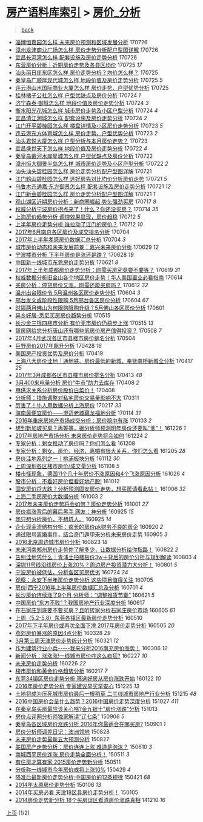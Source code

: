 [房产语料库索引](../../README.md)  > [房价_分析](房价_分析.md)
====
> [back](../README.md)

- [淄博恒嘉园怎么样 未来房价预测和区域发展分析](http://jkwz.applinzi.com/ittc/6994589365681259537.html#%E6%B7%84%E5%8D%9A%E6%81%92%E5%98%89%E5%9B%AD%E6%80%8E%E4%B9%88%E6%A0%B7+%E6%9C%AA%E6%9D%A5%E6%88%BF%E4%BB%B7%E9%A2%84%E6%B5%8B%E5%92%8C%E5%8C%BA%E5%9F%9F%E5%8F%91%E5%B1%95%E5%88%86%E6%9E%90) 170726  
- [漳州龙津商业广场怎么样 房价走势分析配户型图详解](http://jkwz.applinzi.com/ittc/6994560255772853264.html#%E6%BC%B3%E5%B7%9E%E9%BE%99%E6%B4%A5%E5%95%86%E4%B8%9A%E5%B9%BF%E5%9C%BA%E6%80%8E%E4%B9%88%E6%A0%B7+%E6%88%BF%E4%BB%B7%E8%B5%B0%E5%8A%BF%E5%88%86%E6%9E%90%E9%85%8D%E6%88%B7%E5%9E%8B%E5%9B%BE%E8%AF%A6%E8%A7%A3) 170726  
- [宜昌长河湾怎么样 配套设施及房价走势分析](http://jkwz.applinzi.com/ittc/6994534643893011472.html#%E5%AE%9C%E6%98%8C%E9%95%BF%E6%B2%B3%E6%B9%BE%E6%80%8E%E4%B9%88%E6%A0%B7+%E9%85%8D%E5%A5%97%E8%AE%BE%E6%96%BD%E5%8F%8A%E6%88%BF%E4%BB%B7%E8%B5%B0%E5%8A%BF%E5%88%86%E6%9E%90) 170726  
- [东营房价分析｜近期房价走势及各县区均价](http://jkwz.applinzi.com/ittc/6994309725809017872.html#%E4%B8%9C%E8%90%A5%E6%88%BF%E4%BB%B7%E5%88%86%E6%9E%90%EF%BD%9C%E8%BF%91%E6%9C%9F%E6%88%BF%E4%BB%B7%E8%B5%B0%E5%8A%BF%E5%8F%8A%E5%90%84%E5%8E%BF%E5%8C%BA%E5%9D%87%E4%BB%B7) 170725 *17* 
- [汕头丽日庄东区怎么样 房价走势分析？均价怎么样？](http://jkwz.applinzi.com/ittc/6994192035601712144.html#%E6%B1%95%E5%A4%B4%E4%B8%BD%E6%97%A5%E5%BA%84%E4%B8%9C%E5%8C%BA%E6%80%8E%E4%B9%88%E6%A0%B7+%E6%88%BF%E4%BB%B7%E8%B5%B0%E5%8A%BF%E5%88%86%E6%9E%90%EF%BC%9F%E5%9D%87%E4%BB%B7%E6%80%8E%E4%B9%88%E6%A0%B7%EF%BC%9F) 170725  
- [秦皇岛广顺厚现代城怎么样 地段价值及房价走势分析](http://jkwz.applinzi.com/ittc/6994181592703304721.html#%E7%A7%A6%E7%9A%87%E5%B2%9B%E5%B9%BF%E9%A1%BA%E5%8E%9A%E7%8E%B0%E4%BB%A3%E5%9F%8E%E6%80%8E%E4%B9%88%E6%A0%B7+%E5%9C%B0%E6%AE%B5%E4%BB%B7%E5%80%BC%E5%8F%8A%E6%88%BF%E4%BB%B7%E8%B5%B0%E5%8A%BF%E5%88%86%E6%9E%90) 170725 *5* 
- [连云港山水国际商业大厦怎么样 房价走势、户型优势分析](http://jkwz.applinzi.com/ittc/6994177752650220560.html#%E8%BF%9E%E4%BA%91%E6%B8%AF%E5%B1%B1%E6%B0%B4%E5%9B%BD%E9%99%85%E5%95%86%E4%B8%9A%E5%A4%A7%E5%8E%A6%E6%80%8E%E4%B9%88%E6%A0%B7+%E6%88%BF%E4%BB%B7%E8%B5%B0%E5%8A%BF%E3%80%81%E6%88%B7%E5%9E%8B%E4%BC%98%E5%8A%BF%E5%88%86%E6%9E%90) 170725  
- [桂林橘子公社怎么样 户型优缺点及房价分析](http://jkwz.applinzi.com/ittc/6993872492249482256.html#%E6%A1%82%E6%9E%97%E6%A9%98%E5%AD%90%E5%85%AC%E7%A4%BE%E6%80%8E%E4%B9%88%E6%A0%B7+%E6%88%B7%E5%9E%8B%E4%BC%98%E7%BC%BA%E7%82%B9%E5%8F%8A%E6%88%BF%E4%BB%B7%E5%88%86%E6%9E%90) 170724 *1* 
- [济宁森泰·御城怎么样 地段价值及房价走势分析](http://jkwz.applinzi.com/ittc/6993871573730460689.html#%E6%B5%8E%E5%AE%81%E6%A3%AE%E6%B3%B0%C2%B7%E5%BE%A1%E5%9F%8E%E6%80%8E%E4%B9%88%E6%A0%B7+%E5%9C%B0%E6%AE%B5%E4%BB%B7%E5%80%BC%E5%8F%8A%E6%88%BF%E4%BB%B7%E8%B5%B0%E5%8A%BF%E5%88%86%E6%9E%90) 170724 *3* 
- [衡水阳光花城怎么样 城市房价走势及小区户型分析](http://jkwz.applinzi.com/ittc/6993854046577099793.html#%E8%A1%A1%E6%B0%B4%E9%98%B3%E5%85%89%E8%8A%B1%E5%9F%8E%E6%80%8E%E4%B9%88%E6%A0%B7+%E5%9F%8E%E5%B8%82%E6%88%BF%E4%BB%B7%E8%B5%B0%E5%8A%BF%E5%8F%8A%E5%B0%8F%E5%8C%BA%E6%88%B7%E5%9E%8B%E5%88%86%E6%9E%90) 170724 *4* 
- [宜昌清江润城怎么样 配套设施及房价走势分析](http://jkwz.applinzi.com/ittc/6993801338604225552.html#%E5%AE%9C%E6%98%8C%E6%B8%85%E6%B1%9F%E6%B6%A6%E5%9F%8E%E6%80%8E%E4%B9%88%E6%A0%B7+%E9%85%8D%E5%A5%97%E8%AE%BE%E6%96%BD%E5%8F%8A%E6%88%BF%E4%BB%B7%E8%B5%B0%E5%8A%BF%E5%88%86%E6%9E%90) 170724 *2* 
- [江门开平碧桂园怎么样 楼盘详情及小区房价走势分析](http://jkwz.applinzi.com/ittc/6993499568355148816.html#%E6%B1%9F%E9%97%A8%E5%BC%80%E5%B9%B3%E7%A2%A7%E6%A1%82%E5%9B%AD%E6%80%8E%E4%B9%88%E6%A0%B7+%E6%A5%BC%E7%9B%98%E8%AF%A6%E6%83%85%E5%8F%8A%E5%B0%8F%E5%8C%BA%E6%88%BF%E4%BB%B7%E8%B5%B0%E5%8A%BF%E5%88%86%E6%9E%90) 170723 *5* 
- [连云港东方体育城怎么样 房价走势、户型优势分析](http://jkwz.applinzi.com/ittc/6993485005039600656.html#%E8%BF%9E%E4%BA%91%E6%B8%AF%E4%B8%9C%E6%96%B9%E4%BD%93%E8%82%B2%E5%9F%8E%E6%80%8E%E4%B9%88%E6%A0%B7+%E6%88%BF%E4%BB%B7%E8%B5%B0%E5%8A%BF%E3%80%81%E6%88%B7%E5%9E%8B%E4%BC%98%E5%8A%BF%E5%88%86%E6%9E%90) 170723 *2* 
- [汕头君悦大厦怎么样 户型分析与本月房价走势？](http://jkwz.applinzi.com/ittc/6993453088110019601.html#%E6%B1%95%E5%A4%B4%E5%90%9B%E6%82%A6%E5%A4%A7%E5%8E%A6%E6%80%8E%E4%B9%88%E6%A0%B7+%E6%88%B7%E5%9E%8B%E5%88%86%E6%9E%90%E4%B8%8E%E6%9C%AC%E6%9C%88%E6%88%BF%E4%BB%B7%E8%B5%B0%E5%8A%BF%EF%BC%9F) 170723  
- [宜昌盛世天下怎么样 地段价值及房价走势分析](http://jkwz.applinzi.com/ittc/6993071309855392784.html#%E5%AE%9C%E6%98%8C%E7%9B%9B%E4%B8%96%E5%A4%A9%E4%B8%8B%E6%80%8E%E4%B9%88%E6%A0%B7+%E5%9C%B0%E6%AE%B5%E4%BB%B7%E5%80%BC%E5%8F%8A%E6%88%BF%E4%BB%B7%E8%B5%B0%E5%8A%BF%E5%88%86%E6%9E%90) 170722 *4* 
- [秦皇岛戴河水岸星城怎么样 户型优缺点及房价分析](http://jkwz.applinzi.com/ittc/6993062927438201873.html#%E7%A7%A6%E7%9A%87%E5%B2%9B%E6%88%B4%E6%B2%B3%E6%B0%B4%E5%B2%B8%E6%98%9F%E5%9F%8E%E6%80%8E%E4%B9%88%E6%A0%B7+%E6%88%B7%E5%9E%8B%E4%BC%98%E7%BC%BA%E7%82%B9%E5%8F%8A%E6%88%BF%E4%BB%B7%E5%88%86%E6%9E%90) 170722  
- [漳州恒大御景半岛怎么样 城市房价走势及小区户型分析](http://jkwz.applinzi.com/ittc/6993058358993880081.html#%E6%BC%B3%E5%B7%9E%E6%81%92%E5%A4%A7%E5%BE%A1%E6%99%AF%E5%8D%8A%E5%B2%9B%E6%80%8E%E4%B9%88%E6%A0%B7+%E5%9F%8E%E5%B8%82%E6%88%BF%E4%BB%B7%E8%B5%B0%E5%8A%BF%E5%8F%8A%E5%B0%8F%E5%8C%BA%E6%88%B7%E5%9E%8B%E5%88%86%E6%9E%90) 170722 *2* 
- [汕头汕头碧桂园怎么样 房价走势分析配户型图详解](http://jkwz.applinzi.com/ittc/6992733363927254033.html#%E6%B1%95%E5%A4%B4%E6%B1%95%E5%A4%B4%E7%A2%A7%E6%A1%82%E5%9B%AD%E6%80%8E%E4%B9%88%E6%A0%B7+%E6%88%BF%E4%BB%B7%E8%B5%B0%E5%8A%BF%E5%88%86%E6%9E%90%E9%85%8D%E6%88%B7%E5%9E%8B%E5%9B%BE%E8%AF%A6%E8%A7%A3) 170721  
- [江门鹤山碧桂园怎么样 选好房先对比均价分析房价走势](http://jkwz.applinzi.com/ittc/6992705498124911632.html#%E6%B1%9F%E9%97%A8%E9%B9%A4%E5%B1%B1%E7%A2%A7%E6%A1%82%E5%9B%AD%E6%80%8E%E4%B9%88%E6%A0%B7+%E9%80%89%E5%A5%BD%E6%88%BF%E5%85%88%E5%AF%B9%E6%AF%94%E5%9D%87%E4%BB%B7%E5%88%86%E6%9E%90%E6%88%BF%E4%BB%B7%E8%B5%B0%E5%8A%BF) 170721 *5* 
- [乌鲁木齐通嘉·东方御景怎么样 配套设施及房价走势分析](http://jkwz.applinzi.com/ittc/6992701561799967760.html#%E4%B9%8C%E9%B2%81%E6%9C%A8%E9%BD%90%E9%80%9A%E5%98%89%C2%B7%E4%B8%9C%E6%96%B9%E5%BE%A1%E6%99%AF%E6%80%8E%E4%B9%88%E6%A0%B7+%E9%85%8D%E5%A5%97%E8%AE%BE%E6%96%BD%E5%8F%8A%E6%88%BF%E4%BB%B7%E8%B5%B0%E5%8A%BF%E5%88%86%E6%9E%90) 170721 *12* 
- [江门新会碧桂园怎么样 房价走势分析配户型图详解](http://jkwz.applinzi.com/ittc/6992679957237859344.html#%E6%B1%9F%E9%97%A8%E6%96%B0%E4%BC%9A%E7%A2%A7%E6%A1%82%E5%9B%AD%E6%80%8E%E4%B9%88%E6%A0%B7+%E6%88%BF%E4%BB%B7%E8%B5%B0%E5%8A%BF%E5%88%86%E6%9E%90%E9%85%8D%E6%88%B7%E5%9E%8B%E5%9B%BE%E8%AF%A6%E8%A7%A3) 170721 *1* 
- [观山湖区近期房价分析：新商圈崛起 势头强劲买房](http://jkwz.applinzi.com/ittc/6991195746962244625.html#%E8%A7%82%E5%B1%B1%E6%B9%96%E5%8C%BA%E8%BF%91%E6%9C%9F%E6%88%BF%E4%BB%B7%E5%88%86%E6%9E%90%EF%BC%9A%E6%96%B0%E5%95%86%E5%9C%88%E5%B4%9B%E8%B5%B7+%E5%8A%BF%E5%A4%B4%E5%BC%BA%E5%8A%B2%E4%B9%B0%E6%88%BF) 170717 *8* 
- [权威分析宁波房价拐点来了！什么？你还没买房？](http://jkwz.applinzi.com/ittc/6990180139051516945.html#%E6%9D%83%E5%A8%81%E5%88%86%E6%9E%90%E5%AE%81%E6%B3%A2%E6%88%BF%E4%BB%B7%E6%8B%90%E7%82%B9%E6%9D%A5%E4%BA%86%EF%BC%81%E4%BB%80%E4%B9%88%EF%BC%9F%E4%BD%A0%E8%BF%98%E6%B2%A1%E4%B9%B0%E6%88%BF%EF%BC%9F) 170714 *35* 
- [上海房价趋势分析 调控效果显现，房价趋稳](http://jkwz.applinzi.com/ittc/6989423592641922065.html#%E4%B8%8A%E6%B5%B7%E6%88%BF%E4%BB%B7%E8%B6%8B%E5%8A%BF%E5%88%86%E6%9E%90+%E8%B0%83%E6%8E%A7%E6%95%88%E6%9E%9C%E6%98%BE%E7%8E%B0%EF%BC%8C%E6%88%BF%E4%BB%B7%E8%B6%8B%E7%A8%B3) 170712 *5* 
- [上半年房价走势分析 谁拉动了江门的房价？](http://jkwz.applinzi.com/ittc/6989195812507485200.html#%E4%B8%8A%E5%8D%8A%E5%B9%B4%E6%88%BF%E4%BB%B7%E8%B5%B0%E5%8A%BF%E5%88%86%E6%9E%90+%E8%B0%81%E6%8B%89%E5%8A%A8%E4%BA%86%E6%B1%9F%E9%97%A8%E7%9A%84%E6%88%BF%E4%BB%B7%EF%BC%9F) 170712 *10* 
- [2017年6月南京各区房价及成交排名分析](http://jkwz.applinzi.com/ittc/6986454360815830020.html#2017%E5%B9%B46%E6%9C%88%E5%8D%97%E4%BA%AC%E5%90%84%E5%8C%BA%E6%88%BF%E4%BB%B7%E5%8F%8A%E6%88%90%E4%BA%A4%E6%8E%92%E5%90%8D%E5%88%86%E6%9E%90) 170704  
- [2017年上半年孝感房价数据汇总分析](http://jkwz.applinzi.com/ittc/6986389613953156101.html#2017%E5%B9%B4%E4%B8%8A%E5%8D%8A%E5%B9%B4%E5%AD%9D%E6%84%9F%E6%88%BF%E4%BB%B7%E6%95%B0%E6%8D%AE%E6%B1%87%E6%80%BB%E5%88%86%E6%9E%90) 170704 *3* 
- [城市房价动态和未来发展前景：嘉兴未来房价分析](http://jkwz.applinzi.com/ittc/6984521105728340996.html#%E5%9F%8E%E5%B8%82%E6%88%BF%E4%BB%B7%E5%8A%A8%E6%80%81%E5%92%8C%E6%9C%AA%E6%9D%A5%E5%8F%91%E5%B1%95%E5%89%8D%E6%99%AF%EF%BC%9A%E5%98%89%E5%85%B4%E6%9C%AA%E6%9D%A5%E6%88%BF%E4%BB%B7%E5%88%86%E6%9E%90) 170629 *12* 
- [宁波楼市分析 下半年房价是涨还是跌？](http://jkwz.applinzi.com/ittc/6984223056791602180.html#%E5%AE%81%E6%B3%A2%E6%A5%BC%E5%B8%82%E5%88%86%E6%9E%90+%E4%B8%8B%E5%8D%8A%E5%B9%B4%E6%88%BF%E4%BB%B7%E6%98%AF%E6%B6%A8%E8%BF%98%E6%98%AF%E8%B7%8C%EF%BC%9F) 170628 *19* 
- [中国新一线城市东莞房价走势分析](http://jkwz.applinzi.com/ittc/6981666459548648453.html#%E4%B8%AD%E5%9B%BD%E6%96%B0%E4%B8%80%E7%BA%BF%E5%9F%8E%E5%B8%82%E4%B8%9C%E8%8E%9E%E6%88%BF%E4%BB%B7%E8%B5%B0%E5%8A%BF%E5%88%86%E6%9E%90) 170621 *8* 
- [2017年上半年成都房价走势分析：刚需买房究竟要不要等？](http://jkwz.applinzi.com/ittc/6980824142004618244.html#2017%E5%B9%B4%E4%B8%8A%E5%8D%8A%E5%B9%B4%E6%88%90%E9%83%BD%E6%88%BF%E4%BB%B7%E8%B5%B0%E5%8A%BF%E5%88%86%E6%9E%90%EF%BC%9A%E5%88%9A%E9%9C%80%E4%B9%B0%E6%88%BF%E7%A9%B6%E7%AB%9F%E8%A6%81%E4%B8%8D%E8%A6%81%E7%AD%89%EF%BC%9F) 170619 *31* 
- [权威数据分析旧金山各个地区房价走势！华人美国置业必看指南](http://jkwz.applinzi.com/ittc/6978933444720460805.html#%E6%9D%83%E5%A8%81%E6%95%B0%E6%8D%AE%E5%88%86%E6%9E%90%E6%97%A7%E9%87%91%E5%B1%B1%E5%90%84%E4%B8%AA%E5%9C%B0%E5%8C%BA%E6%88%BF%E4%BB%B7%E8%B5%B0%E5%8A%BF%EF%BC%81%E5%8D%8E%E4%BA%BA%E7%BE%8E%E5%9B%BD%E7%BD%AE%E4%B8%9A%E5%BF%85%E7%9C%8B%E6%8C%87%E5%8D%97) 170614  
- [买房分析：停贷房价又涨，刚需还能买房吗？](http://jkwz.applinzi.com/ittc/6978338379841143812.html#%E4%B9%B0%E6%88%BF%E5%88%86%E6%9E%90%EF%BC%9A%E5%81%9C%E8%B4%B7%E6%88%BF%E4%BB%B7%E5%8F%88%E6%B6%A8%EF%BC%8C%E5%88%9A%E9%9C%80%E8%BF%98%E8%83%BD%E4%B9%B0%E6%88%BF%E5%90%97%EF%BC%9F) 170612 *32* 
- [温州出台限价令 5月温州各区房价走势分析](http://jkwz.applinzi.com/ittc/6975366521072124933.html#%E6%B8%A9%E5%B7%9E%E5%87%BA%E5%8F%B0%E9%99%90%E4%BB%B7%E4%BB%A4+5%E6%9C%88%E6%B8%A9%E5%B7%9E%E5%90%84%E5%8C%BA%E6%88%BF%E4%BB%B7%E8%B5%B0%E5%8A%BF%E5%88%86%E6%9E%90) 170604 *3* 
- [邢台发文或阶段性限购 5月邢台各区房价分析](http://jkwz.applinzi.com/ittc/6975366513518183429.html#%E9%82%A2%E5%8F%B0%E5%8F%91%E6%96%87%E6%88%96%E9%98%B6%E6%AE%B5%E6%80%A7%E9%99%90%E8%B4%AD+5%E6%9C%88%E9%82%A2%E5%8F%B0%E5%90%84%E5%8C%BA%E6%88%BF%E4%BB%B7%E5%88%86%E6%9E%90) 170604 *67* 
- [时隔两月佛山为何限购限购升级？5月佛山各区房价分析](http://jkwz.applinzi.com/ittc/6974329231222785028.html#%E6%97%B6%E9%9A%94%E4%B8%A4%E6%9C%88%E4%BD%9B%E5%B1%B1%E4%B8%BA%E4%BD%95%E9%99%90%E8%B4%AD%E9%99%90%E8%B4%AD%E5%8D%87%E7%BA%A7%EF%BC%9F5%E6%9C%88%E4%BD%9B%E5%B1%B1%E5%90%84%E5%8C%BA%E6%88%BF%E4%BB%B7%E5%88%86%E6%9E%90) 170601  
- [异乡好居-悉尼买房房价趋势分析](http://jkwz.applinzi.com/ittc/6967954437690622981.html#%E5%BC%82%E4%B9%A1%E5%A5%BD%E5%B1%85-%E6%82%89%E5%B0%BC%E4%B9%B0%E6%88%BF%E6%88%BF%E4%BB%B7%E8%B6%8B%E5%8A%BF%E5%88%86%E6%9E%90) 170515  
- [长沙金三银四楼市分析 有价无市房价仍稳步上涨](http://jkwz.applinzi.com/ittc/6967905889754285060.html#%E9%95%BF%E6%B2%99%E9%87%91%E4%B8%89%E9%93%B6%E5%9B%9B%E6%A5%BC%E5%B8%82%E5%88%86%E6%9E%90+%E6%9C%89%E4%BB%B7%E6%97%A0%E5%B8%82%E6%88%BF%E4%BB%B7%E4%BB%8D%E7%A8%B3%E6%AD%A5%E4%B8%8A%E6%B6%A8) 170515 *13* 
- [智房网给您分析唐山还有哪些低房价房产值得投资？](http://jkwz.applinzi.com/ittc/6965329058479997957.html#%E6%99%BA%E6%88%BF%E7%BD%91%E7%BB%99%E6%82%A8%E5%88%86%E6%9E%90%E5%94%90%E5%B1%B1%E8%BF%98%E6%9C%89%E5%93%AA%E4%BA%9B%E4%BD%8E%E6%88%BF%E4%BB%B7%E6%88%BF%E4%BA%A7%E5%80%BC%E5%BE%97%E6%8A%95%E8%B5%84%EF%BC%9F) 170508 *7* 
- [2017年4月武汉各区市县楼市房价排名分析](http://jkwz.applinzi.com/ittc/6963895191109895172.html#2017%E5%B9%B44%E6%9C%88%E6%AD%A6%E6%B1%89%E5%90%84%E5%8C%BA%E5%B8%82%E5%8E%BF%E6%A5%BC%E5%B8%82%E6%88%BF%E4%BB%B7%E6%8E%92%E5%90%8D%E5%88%86%E6%9E%90) 170504  
- [巨野房价2017年飙升分析](http://jkwz.applinzi.com/ittc/6961653068406981637.html#%E5%B7%A8%E9%87%8E%E6%88%BF%E4%BB%B72017%E5%B9%B4%E9%A3%99%E5%8D%87%E5%88%86%E6%9E%90) 170428 *16* 
- [美国房产投资优势及房价分析](http://jkwz.applinzi.com/ittc/6958312651510776836.html#%E7%BE%8E%E5%9B%BD%E6%88%BF%E4%BA%A7%E6%8A%95%E8%B5%84%E4%BC%98%E5%8A%BF%E5%8F%8A%E6%88%BF%E4%BB%B7%E5%88%86%E6%9E%90) 170419  
- [上海八大房价洼地｜通地铁、房价最低的新城，奉贤南桥新城全分析](http://jkwz.applinzi.com/ittc/6957624421194925060.html#%E4%B8%8A%E6%B5%B7%E5%85%AB%E5%A4%A7%E6%88%BF%E4%BB%B7%E6%B4%BC%E5%9C%B0%EF%BD%9C%E9%80%9A%E5%9C%B0%E9%93%81%E3%80%81%E6%88%BF%E4%BB%B7%E6%9C%80%E4%BD%8E%E7%9A%84%E6%96%B0%E5%9F%8E%EF%BC%8C%E5%A5%89%E8%B4%A4%E5%8D%97%E6%A1%A5%E6%96%B0%E5%9F%8E%E5%85%A8%E5%88%86%E6%9E%90) 170417 *25* 
- [2017年3月成都各区市县楼市房价排名分析](http://jkwz.applinzi.com/ittc/6956009726818124804.html#2017%E5%B9%B43%E6%9C%88%E6%88%90%E9%83%BD%E5%90%84%E5%8C%BA%E5%B8%82%E5%8E%BF%E6%A5%BC%E5%B8%82%E6%88%BF%E4%BB%B7%E6%8E%92%E5%90%8D%E5%88%86%E6%9E%90) 170413 *48* 
- [3月400来电量分析 房价“牛市”助力去库存](http://jkwz.applinzi.com/ittc/6954192326258852869.html#3%E6%9C%88400%E6%9D%A5%E7%94%B5%E9%87%8F%E5%88%86%E6%9E%90+%E6%88%BF%E4%BB%B7%E2%80%9C%E7%89%9B%E5%B8%82%E2%80%9D%E5%8A%A9%E5%8A%9B%E5%8E%BB%E5%BA%93%E5%AD%98) 170408 *2* 
- [用供求关系分析房价股价白菜价！](http://jkwz.applinzi.com/ittc/6953558042107970564.html#%E7%94%A8%E4%BE%9B%E6%B1%82%E5%85%B3%E7%B3%BB%E5%88%86%E6%9E%90%E6%88%BF%E4%BB%B7%E8%82%A1%E4%BB%B7%E7%99%BD%E8%8F%9C%E4%BB%B7%EF%BC%81) 170408  
- [分析师：措施调整对私宅房价交易量影响不大](http://jkwz.applinzi.com/ittc/6943753723158463493.html#%E5%88%86%E6%9E%90%E5%B8%88%EF%BC%9A%E6%8E%AA%E6%96%BD%E8%B0%83%E6%95%B4%E5%AF%B9%E7%A7%81%E5%AE%85%E6%88%BF%E4%BB%B7%E4%BA%A4%E6%98%93%E9%87%8F%E5%BD%B1%E5%93%8D%E4%B8%8D%E5%A4%A7) 170311  
- [厉害了！牛人用数据分析上海房价](http://jkwz.applinzi.com/ittc/6935632631189488645.html#%E5%8E%89%E5%AE%B3%E4%BA%86%EF%BC%81%E7%89%9B%E4%BA%BA%E7%94%A8%E6%95%B0%E6%8D%AE%E5%88%86%E6%9E%90%E4%B8%8A%E6%B5%B7%E6%88%BF%E4%BB%B7) 170217 *33* 
- [海南最便宜房价——澄迈老城藏龙福地分析](http://jkwz.applinzi.com/ittc/6922649871613166596.html#%E6%B5%B7%E5%8D%97%E6%9C%80%E4%BE%BF%E5%AE%9C%E6%88%BF%E4%BB%B7%E2%80%94%E2%80%94%E6%BE%84%E8%BF%88%E8%80%81%E5%9F%8E%E8%97%8F%E9%BE%99%E7%A6%8F%E5%9C%B0%E5%88%86%E6%9E%90) 170114 *31* 
- [2016年重庆房地产市场成交分析：房价稳中有涨](http://jkwz.applinzi.com/ittc/6918856637929751556.html#2016%E5%B9%B4%E9%87%8D%E5%BA%86%E6%88%BF%E5%9C%B0%E4%BA%A7%E5%B8%82%E5%9C%BA%E6%88%90%E4%BA%A4%E5%88%86%E6%9E%90%EF%BC%9A%E6%88%BF%E4%BB%B7%E7%A8%B3%E4%B8%AD%E6%9C%89%E6%B6%A8) 170103 *2* 
- [想到新加坡买房？再等等，据分析师预测明年房价还要叫“爹”！](http://jkwz.applinzi.com/ittc/6916002303382651908.html#%E6%83%B3%E5%88%B0%E6%96%B0%E5%8A%A0%E5%9D%A1%E4%B9%B0%E6%88%BF%EF%BC%9F%E5%86%8D%E7%AD%89%E7%AD%89%EF%BC%8C%E6%8D%AE%E5%88%86%E6%9E%90%E5%B8%88%E9%A2%84%E6%B5%8B%E6%98%8E%E5%B9%B4%E6%88%BF%E4%BB%B7%E8%BF%98%E8%A6%81%E5%8F%AB%E2%80%9C%E7%88%B9%E2%80%9D%EF%BC%81) 161226 *1* 
- [2017年房地产市场分析 未来房价走势将会如何](http://jkwz.applinzi.com/ittc/6915149439361876997.html#2017%E5%B9%B4%E6%88%BF%E5%9C%B0%E4%BA%A7%E5%B8%82%E5%9C%BA%E5%88%86%E6%9E%90+%E6%9C%AA%E6%9D%A5%E6%88%BF%E4%BB%B7%E8%B5%B0%E5%8A%BF%E5%B0%86%E4%BC%9A%E5%A6%82%E4%BD%95) 161224 *2* 
- [专家分析：剩女推动了房价吗？你们怎么看](http://jkwz.applinzi.com/ittc/6909220495735391236.html#%E4%B8%93%E5%AE%B6%E5%88%86%E6%9E%90%EF%BC%9A%E5%89%A9%E5%A5%B3%E6%8E%A8%E5%8A%A8%E4%BA%86%E6%88%BF%E4%BB%B7%E5%90%97%EF%BC%9F%E4%BD%A0%E4%BB%AC%E6%80%8E%E4%B9%88%E7%9C%8B) 161208  
- [专家分析：剩女，房价，经济，离婚有很大关系，你们怎么看](http://jkwz.applinzi.com/ittc/6908150456152228868.html#%E4%B8%93%E5%AE%B6%E5%88%86%E6%9E%90%EF%BC%9A%E5%89%A9%E5%A5%B3%EF%BC%8C%E6%88%BF%E4%BB%B7%EF%BC%8C%E7%BB%8F%E6%B5%8E%EF%BC%8C%E7%A6%BB%E5%A9%9A%E6%9C%89%E5%BE%88%E5%A4%A7%E5%85%B3%E7%B3%BB%EF%BC%8C%E4%BD%A0%E4%BB%AC%E6%80%8E%E4%B9%88%E7%9C%8B) 161205 *28* 
- [房价洼地系列之一｜桃浦板块分析](http://jkwz.applinzi.com/ittc/6899656171765367812.html#%E6%88%BF%E4%BB%B7%E6%B4%BC%E5%9C%B0%E7%B3%BB%E5%88%97%E4%B9%8B%E4%B8%80%EF%BD%9C%E6%A1%83%E6%B5%A6%E6%9D%BF%E5%9D%97%E5%88%86%E6%9E%90) 161112 *30* 
- [上周深圳各区楼市房价/成交量分析](http://jkwz.applinzi.com/ittc/6898139843371992068.html#%E4%B8%8A%E5%91%A8%E6%B7%B1%E5%9C%B3%E5%90%84%E5%8C%BA%E6%A5%BC%E5%B8%82%E6%88%BF%E4%BB%B7%2F%E6%88%90%E4%BA%A4%E9%87%8F%E5%88%86%E6%9E%90) 161108 *5* 
- [楼市怪现象，德国11个几十年房价不涨原因和4个飞涨原因分析](http://jkwz.applinzi.com/ittc/6893315044309206021.html#%E6%A5%BC%E5%B8%82%E6%80%AA%E7%8E%B0%E8%B1%A1%EF%BC%8C%E5%BE%B7%E5%9B%BD11%E4%B8%AA%E5%87%A0%E5%8D%81%E5%B9%B4%E6%88%BF%E4%BB%B7%E4%B8%8D%E6%B6%A8%E5%8E%9F%E5%9B%A0%E5%92%8C4%E4%B8%AA%E9%A3%9E%E6%B6%A8%E5%8E%9F%E5%9B%A0%E5%88%86%E6%9E%90) 161026 *4* 
- [股市分析：不看好房价但看好地产股!](http://jkwz.applinzi.com/ittc/6888026445376390149.html#%E8%82%A1%E5%B8%82%E5%88%86%E6%9E%90%EF%BC%9A%E4%B8%8D%E7%9C%8B%E5%A5%BD%E6%88%BF%E4%BB%B7%E4%BD%86%E7%9C%8B%E5%A5%BD%E5%9C%B0%E4%BA%A7%E8%82%A1%21) 161012  
- [固安房价将大跌？分析预测固安房价走势，想买房请看此帖！](http://jkwz.applinzi.com/ittc/6885893181396222981.html#%E5%9B%BA%E5%AE%89%E6%88%BF%E4%BB%B7%E5%B0%86%E5%A4%A7%E8%B7%8C%EF%BC%9F%E5%88%86%E6%9E%90%E9%A2%84%E6%B5%8B%E5%9B%BA%E5%AE%89%E6%88%BF%E4%BB%B7%E8%B5%B0%E5%8A%BF%EF%BC%8C%E6%83%B3%E4%B9%B0%E6%88%BF%E8%AF%B7%E7%9C%8B%E6%AD%A4%E5%B8%96%EF%BC%81) 161006 *32* 
- [上海二手房房价大数据分析](http://jkwz.applinzi.com/ittc/6884758488206541829.html#%E4%B8%8A%E6%B5%B7%E4%BA%8C%E6%89%8B%E6%88%BF%E6%88%BF%E4%BB%B7%E5%A4%A7%E6%95%B0%E6%8D%AE%E5%88%86%E6%9E%90) 161003 *2* 
- [2017年未来房价走势将会如何？房价走势分析](http://jkwz.applinzi.com/ittc/6884065364702397445.html#2017%E5%B9%B4%E6%9C%AA%E6%9D%A5%E6%88%BF%E4%BB%B7%E8%B5%B0%E5%8A%BF%E5%B0%86%E4%BC%9A%E5%A6%82%E4%BD%95%EF%BC%9F%E6%88%BF%E4%BB%B7%E8%B5%B0%E5%8A%BF%E5%88%86%E6%9E%90) 161001 *27* 
- [房价疯涨背后的幕后黑手 网友：神分析](http://jkwz.applinzi.com/ittc/6881752625271276549.html#%E6%88%BF%E4%BB%B7%E7%96%AF%E6%B6%A8%E8%83%8C%E5%90%8E%E7%9A%84%E5%B9%95%E5%90%8E%E9%BB%91%E6%89%8B+%E7%BD%91%E5%8F%8B%EF%BC%9A%E7%A5%9E%E5%88%86%E6%9E%90) 160925 *15* 
- [我只想分析房价，不想坑人。](http://jkwz.applinzi.com/ittc/6881714664693580805.html#%E6%88%91%E5%8F%AA%E6%83%B3%E5%88%86%E6%9E%90%E6%88%BF%E4%BB%B7%EF%BC%8C%E4%B8%8D%E6%83%B3%E5%9D%91%E4%BA%BA%E3%80%82) 160925 *14* 
- [企业现金流结构分析：疯长的房价pk财务不良的房企](http://jkwz.applinzi.com/ittc/6880016654305592325.html#%E4%BC%81%E4%B8%9A%E7%8E%B0%E9%87%91%E6%B5%81%E7%BB%93%E6%9E%84%E5%88%86%E6%9E%90%EF%BC%9A%E7%96%AF%E9%95%BF%E7%9A%84%E6%88%BF%E4%BB%B7pk%E8%B4%A2%E5%8A%A1%E4%B8%8D%E8%89%AF%E7%9A%84%E6%88%BF%E4%BC%81) 160920 *2* 
- [通过限号离婚事件，结合奇门遁甲来分析未来房价走势](http://jkwz.applinzi.com/ittc/6874439574322938885.html#%E9%80%9A%E8%BF%87%E9%99%90%E5%8F%B7%E7%A6%BB%E5%A9%9A%E4%BA%8B%E4%BB%B6%EF%BC%8C%E7%BB%93%E5%90%88%E5%A5%87%E9%97%A8%E9%81%81%E7%94%B2%E6%9D%A5%E5%88%86%E6%9E%90%E6%9C%AA%E6%9D%A5%E6%88%BF%E4%BB%B7%E8%B5%B0%E5%8A%BF) 160905 *3* 
- [2016北京周边城市房价分析](http://jkwz.applinzi.com/ittc/6869652781513835524.html#2016%E5%8C%97%E4%BA%AC%E5%91%A8%E8%BE%B9%E5%9F%8E%E5%B8%82%E6%88%BF%E4%BB%B7%E5%88%86%E6%9E%90) 160823 *18* 
- [未来河南郑州房价走势你了解多少，让数据分析给你指路！](http://jkwz.applinzi.com/ittc/6869329667814851589.html#%E6%9C%AA%E6%9D%A5%E6%B2%B3%E5%8D%97%E9%83%91%E5%B7%9E%E6%88%BF%E4%BB%B7%E8%B5%B0%E5%8A%BF%E4%BD%A0%E4%BA%86%E8%A7%A3%E5%A4%9A%E5%B0%91%EF%BC%8C%E8%AE%A9%E6%95%B0%E6%8D%AE%E5%88%86%E6%9E%90%E7%BB%99%E4%BD%A0%E6%8C%87%E8%B7%AF%EF%BC%81) 160822 *2* 
- [告别洼地凭什么｜青浦土拍楼板价3w＋背后的房价分析与规划解读](http://jkwz.applinzi.com/ittc/6862129212680569860.html#%E5%91%8A%E5%88%AB%E6%B4%BC%E5%9C%B0%E5%87%AD%E4%BB%80%E4%B9%88%EF%BD%9C%E9%9D%92%E6%B5%A6%E5%9C%9F%E6%8B%8D%E6%A5%BC%E6%9D%BF%E4%BB%B73w%EF%BC%8B%E8%83%8C%E5%90%8E%E7%9A%84%E6%88%BF%E4%BB%B7%E5%88%86%E6%9E%90%E4%B8%8E%E8%A7%84%E5%88%92%E8%A7%A3%E8%AF%BB) 160803 *4* 
- [深圳11号线沿线房价上涨20%？周边房产投资潜力大分析！](http://jkwz.applinzi.com/ittc/6861443923783975941.html#%E6%B7%B1%E5%9C%B311%E5%8F%B7%E7%BA%BF%E6%B2%BF%E7%BA%BF%E6%88%BF%E4%BB%B7%E4%B8%8A%E6%B6%A820%25%EF%BC%9F%E5%91%A8%E8%BE%B9%E6%88%BF%E4%BA%A7%E6%8A%95%E8%B5%84%E6%BD%9C%E5%8A%9B%E5%A4%A7%E5%88%86%E6%9E%90%EF%BC%81) 160801 *5* 
- [宁波房价被低估，分析各区买房优劣](http://jkwz.applinzi.com/ittc/6858348767295833092.html#%E5%AE%81%E6%B3%A2%E6%88%BF%E4%BB%B7%E8%A2%AB%E4%BD%8E%E4%BC%B0%EF%BC%8C%E5%88%86%E6%9E%90%E5%90%84%E5%8C%BA%E4%B9%B0%E6%88%BF%E4%BC%98%E5%8A%A3) 160724 *24* 
- [观察：永安下半年房价走势分析 这些项目值得关注](http://jkwz.applinzi.com/ittc/6851442935278863364.html#%E8%A7%82%E5%AF%9F%EF%BC%9A%E6%B0%B8%E5%AE%89%E4%B8%8B%E5%8D%8A%E5%B9%B4%E6%88%BF%E4%BB%B7%E8%B5%B0%E5%8A%BF%E5%88%86%E6%9E%90+%E8%BF%99%E4%BA%9B%E9%A1%B9%E7%9B%AE%E5%80%BC%E5%BE%97%E5%85%B3%E6%B3%A8) 160705  
- [房价|西宁2016年上半年房价数据汇总及分析](http://jkwz.applinzi.com/ittc/6849946226937824260.html#%E6%88%BF%E4%BB%B7%7C%E8%A5%BF%E5%AE%812016%E5%B9%B4%E4%B8%8A%E5%8D%8A%E5%B9%B4%E6%88%BF%E4%BB%B7%E6%95%B0%E6%8D%AE%E6%B1%87%E6%80%BB%E5%8F%8A%E5%88%86%E6%9E%90) 160701 *4* 
- [长沙房价连续涨了9个月 分析师：“调整推货节奏”](http://jkwz.applinzi.com/ittc/6846102437487969285.html#%E9%95%BF%E6%B2%99%E6%88%BF%E4%BB%B7%E8%BF%9E%E7%BB%AD%E6%B6%A8%E4%BA%869%E4%B8%AA%E6%9C%88+%E5%88%86%E6%9E%90%E5%B8%88%EF%BC%9A%E2%80%9C%E8%B0%83%E6%95%B4%E6%8E%A8%E8%B4%A7%E8%8A%82%E5%A5%8F%E2%80%9D) 160621 *5* 
- [中国房价“东方不败”？我国房地产行业深度分析](http://jkwz.applinzi.com/ittc/6844616282812711941.html#%E4%B8%AD%E5%9B%BD%E6%88%BF%E4%BB%B7%E2%80%9C%E4%B8%9C%E6%96%B9%E4%B8%8D%E8%B4%A5%E2%80%9D%EF%BC%9F%E6%88%91%E5%9B%BD%E6%88%BF%E5%9C%B0%E4%BA%A7%E8%A1%8C%E4%B8%9A%E6%B7%B1%E5%BA%A6%E5%88%86%E6%9E%90) 160617  
- [在石家庄到底要不要买房？且听砖家分析石家庄房价市场](http://jkwz.applinzi.com/ittc/6840307385897583620.html#%E5%9C%A8%E7%9F%B3%E5%AE%B6%E5%BA%84%E5%88%B0%E5%BA%95%E8%A6%81%E4%B8%8D%E8%A6%81%E4%B9%B0%E6%88%BF%EF%BC%9F%E4%B8%94%E5%90%AC%E7%A0%96%E5%AE%B6%E5%88%86%E6%9E%90%E7%9F%B3%E5%AE%B6%E5%BA%84%E6%88%BF%E4%BB%B7%E5%B8%82%E5%9C%BA) 160605 *61* 
- [上周（5.2-5.8）东莞各镇区最新房价走势分析](http://jkwz.applinzi.com/ittc/6830538218399073285.html#%E4%B8%8A%E5%91%A8%EF%BC%885.2-5.8%EF%BC%89%E4%B8%9C%E8%8E%9E%E5%90%84%E9%95%87%E5%8C%BA%E6%9C%80%E6%96%B0%E6%88%BF%E4%BB%B7%E8%B5%B0%E5%8A%BF%E5%88%86%E6%9E%90) 160510  
- [2017年下半年房价或再次全面下滑 2017年房价走势分析](http://jkwz.applinzi.com/ittc/6828698159874049028.html#2017%E5%B9%B4%E4%B8%8B%E5%8D%8A%E5%B9%B4%E6%88%BF%E4%BB%B7%E6%88%96%E5%86%8D%E6%AC%A1%E5%85%A8%E9%9D%A2%E4%B8%8B%E6%BB%91+2017%E5%B9%B4%E6%88%BF%E4%BB%B7%E8%B5%B0%E5%8A%BF%E5%88%86%E6%9E%90) 160505 *20* 
- [燕郊房价暴涨的原因4点分析](http://jkwz.applinzi.com/ittc/6814594767677555716.html#%E7%87%95%E9%83%8A%E6%88%BF%E4%BB%B7%E6%9A%B4%E6%B6%A8%E7%9A%84%E5%8E%9F%E5%9B%A04%E7%82%B9%E5%88%86%E6%9E%90) 160328 *29* 
- [3月第三周天津房价走势统计分析](http://jkwz.applinzi.com/ittc/6812067380880475140.html#3%E6%9C%88%E7%AC%AC%E4%B8%89%E5%91%A8%E5%A4%A9%E6%B4%A5%E6%88%BF%E4%BB%B7%E8%B5%B0%E5%8A%BF%E7%BB%9F%E8%AE%A1%E5%88%86%E6%9E%90) 160321 *12* 
- [作为建筑行业小兵-----我来分析2016南充房价涨势！](http://jkwz.applinzi.com/ittc/6806435081971303429.html#%E4%BD%9C%E4%B8%BA%E5%BB%BA%E7%AD%91%E8%A1%8C%E4%B8%9A%E5%B0%8F%E5%85%B5-----%E6%88%91%E6%9D%A5%E5%88%86%E6%9E%902016%E5%8D%97%E5%85%85%E6%88%BF%E4%BB%B7%E6%B6%A8%E5%8A%BF%EF%BC%81) 160306 *12* 
- [新闻分析：涨涨涨!一线城市房价咋这么疯狂?](http://jkwz.applinzi.com/ittc/6803399670034334724.html#%E6%96%B0%E9%97%BB%E5%88%86%E6%9E%90%EF%BC%9A%E6%B6%A8%E6%B6%A8%E6%B6%A8%21%E4%B8%80%E7%BA%BF%E5%9F%8E%E5%B8%82%E6%88%BF%E4%BB%B7%E5%92%8B%E8%BF%99%E4%B9%88%E7%96%AF%E7%8B%82%3F) 160227 *10* 
- [未来房价走势分析](http://jkwz.applinzi.com/ittc/6803180533810988036.html#%E6%9C%AA%E6%9D%A5%E6%88%BF%E4%BB%B7%E8%B5%B0%E5%8A%BF%E5%88%86%E6%9E%90) 160226 *22* 
- [楼市房价和黄金价格趋势分析](http://jkwz.applinzi.com/ittc/6799845086019978245.html#%E6%A5%BC%E5%B8%82%E6%88%BF%E4%BB%B7%E5%92%8C%E9%BB%84%E9%87%91%E4%BB%B7%E6%A0%BC%E8%B6%8B%E5%8A%BF%E5%88%86%E6%9E%90) 160217 *7* 
- [东莞34镇区房价走势分析 筛选好房从房价涨跌开始](http://jkwz.applinzi.com/ittc/6790090498769421317.html#%E4%B8%9C%E8%8E%9E34%E9%95%87%E5%8C%BA%E6%88%BF%E4%BB%B7%E8%B5%B0%E5%8A%BF%E5%88%86%E6%9E%90+%E7%AD%9B%E9%80%89%E5%A5%BD%E6%88%BF%E4%BB%8E%E6%88%BF%E4%BB%B7%E6%B6%A8%E8%B7%8C%E5%BC%80%E5%A7%8B) 160122 *10* 
- [2016年房价走势分析 专家建议早买早安心](http://jkwz.applinzi.com/ittc/6779724220858909701.html#2016%E5%B9%B4%E6%88%BF%E4%BB%B7%E8%B5%B0%E5%8A%BF%E5%88%86%E6%9E%90+%E4%B8%93%E5%AE%B6%E5%BB%BA%E8%AE%AE%E6%97%A9%E4%B9%B0%E6%97%A9%E5%AE%89%E5%BF%83) 151225 *13* 
- [土地将成为压死城市房价最后一根稻草 二三线城市房地产行业分析](http://jkwz.applinzi.com/ittc/6776010472402977797.html#%E5%9C%9F%E5%9C%B0%E5%B0%86%E6%88%90%E4%B8%BA%E5%8E%8B%E6%AD%BB%E5%9F%8E%E5%B8%82%E6%88%BF%E4%BB%B7%E6%9C%80%E5%90%8E%E4%B8%80%E6%A0%B9%E7%A8%BB%E8%8D%89+%E4%BA%8C%E4%B8%89%E7%BA%BF%E5%9F%8E%E5%B8%82%E6%88%BF%E5%9C%B0%E4%BA%A7%E8%A1%8C%E4%B8%9A%E5%88%86%E6%9E%90) 151215 *48* 
- [2016中国房价会呈什么趋势？2016中国房价走势深度分析](http://jkwz.applinzi.com/ittc/6757898197646001157.html#2016%E4%B8%AD%E5%9B%BD%E6%88%BF%E4%BB%B7%E4%BC%9A%E5%91%88%E4%BB%80%E4%B9%88%E8%B6%8B%E5%8A%BF%EF%BC%9F2016%E4%B8%AD%E5%9B%BD%E6%88%BF%E4%BB%B7%E8%B5%B0%E5%8A%BF%E6%B7%B1%E5%BA%A6%E5%88%86%E6%9E%90) 151027 *411* 
- [在秦皇岛买房最应该关心啥?金九银十&quot;房价涨跌&quot;分析](http://jkwz.applinzi.com/ittc/6752594621706568708.html#%E5%9C%A8%E7%A7%A6%E7%9A%87%E5%B2%9B%E4%B9%B0%E6%88%BF%E6%9C%80%E5%BA%94%E8%AF%A5%E5%85%B3%E5%BF%83%E5%95%A5%3F%E9%87%91%E4%B9%9D%E9%93%B6%E5%8D%81%26quot%3B%E6%88%BF%E4%BB%B7%E6%B6%A8%E8%B7%8C%26quot%3B%E5%88%86%E6%9E%90) 151013  
- [房价点评网分析师独家解读“辽七条”](http://jkwz.applinzi.com/ittc/6738970646139405317.html#%E6%88%BF%E4%BB%B7%E7%82%B9%E8%AF%84%E7%BD%91%E5%88%86%E6%9E%90%E5%B8%88%E7%8B%AC%E5%AE%B6%E8%A7%A3%E8%AF%BB%E2%80%9C%E8%BE%BD%E4%B8%83%E6%9D%A1%E2%80%9D) 150906 *5* 
- [秦皇岛各区域房价涨跌分析 2016年你最适合在哪买房?](http://jkwz.applinzi.com/ittc/6737078502592578565.html#%E7%A7%A6%E7%9A%87%E5%B2%9B%E5%90%84%E5%8C%BA%E5%9F%9F%E6%88%BF%E4%BB%B7%E6%B6%A8%E8%B7%8C%E5%88%86%E6%9E%90+2016%E5%B9%B4%E4%BD%A0%E6%9C%80%E9%80%82%E5%90%88%E5%9C%A8%E5%93%AA%E4%B9%B0%E6%88%BF%3F) 150901 *1* 
- [房价分析师调差日记：澳洲领地](http://jkwz.applinzi.com/ittc/6735575753665479685.html#%E6%88%BF%E4%BB%B7%E5%88%86%E6%9E%90%E5%B8%88%E8%B0%83%E5%B7%AE%E6%97%A5%E8%AE%B0%EF%BC%9A%E6%BE%B3%E6%B4%B2%E9%A2%86%E5%9C%B0) 150828  
- [未来房价走势最新五大预测分析](http://jkwz.applinzi.com/ittc/6735185671849853957.html#%E6%9C%AA%E6%9D%A5%E6%88%BF%E4%BB%B7%E8%B5%B0%E5%8A%BF%E6%9C%80%E6%96%B0%E4%BA%94%E5%A4%A7%E9%A2%84%E6%B5%8B%E5%88%86%E6%9E%90) 150827  
- [美国房产走势分析：房价连连上涨 难道是泡沫？](http://jkwz.applinzi.com/ittc/547650611420880715.html#%E7%BE%8E%E5%9B%BD%E6%88%BF%E4%BA%A7%E8%B5%B0%E5%8A%BF%E5%88%86%E6%9E%90%EF%BC%9A%E6%88%BF%E4%BB%B7%E8%BF%9E%E8%BF%9E%E4%B8%8A%E6%B6%A8+%E9%9A%BE%E9%81%93%E6%98%AF%E6%B3%A1%E6%B2%AB%EF%BC%9F) 150610 *3* 
- [南城西平房价连涨 房价走势全面分析！](http://jkwz.applinzi.com/ittc/547650611409997438.html#%E5%8D%97%E5%9F%8E%E8%A5%BF%E5%B9%B3%E6%88%BF%E4%BB%B7%E8%BF%9E%E6%B6%A8+%E6%88%BF%E4%BB%B7%E8%B5%B0%E5%8A%BF%E5%85%A8%E9%9D%A2%E5%88%86%E6%9E%90%EF%BC%81) 150511 *3* 
- [有住房才算有家 2015房价走势新分析](http://jkwz.applinzi.com/ittc/547650611408694906.html#%E6%9C%89%E4%BD%8F%E6%88%BF%E6%89%8D%E7%AE%97%E6%9C%89%E5%AE%B6+2015%E6%88%BF%E4%BB%B7%E8%B5%B0%E5%8A%BF%E6%96%B0%E5%88%86%E6%9E%90) 150511  
- [分析称一线城市今年房价或将上涨10%](http://jkwz.applinzi.com/ittc/547650611405899659.html#%E5%88%86%E6%9E%90%E7%A7%B0%E4%B8%80%E7%BA%BF%E5%9F%8E%E5%B8%82%E4%BB%8A%E5%B9%B4%E6%88%BF%E4%BB%B7%E6%88%96%E5%B0%86%E4%B8%8A%E6%B6%A810%25) 150429 *4* 
- [降准后最新房价走势分析;中国房价的12条规律](http://jkwz.applinzi.com/ittc/547650611407298067.html#%E9%99%8D%E5%87%86%E5%90%8E%E6%9C%80%E6%96%B0%E6%88%BF%E4%BB%B7%E8%B5%B0%E5%8A%BF%E5%88%86%E6%9E%90%3B%E4%B8%AD%E5%9B%BD%E6%88%BF%E4%BB%B7%E7%9A%8412%E6%9D%A1%E8%A7%84%E5%BE%8B) 150421 *68* 
- [2014年太原房价走势分析](http://jkwz.applinzi.com/ittc/547650611384365292.html#2014%E5%B9%B4%E5%A4%AA%E5%8E%9F%E6%88%BF%E4%BB%B7%E8%B5%B0%E5%8A%BF%E5%88%86%E6%9E%90) 150106 *13* 
- [2014年买房必看 天津18区县房价走势分析！](http://jkwz.applinzi.com/ittc/547650611383871560.html#2014%E5%B9%B4%E4%B9%B0%E6%88%BF%E5%BF%85%E7%9C%8B+%E5%A4%A9%E6%B4%A518%E5%8C%BA%E5%8E%BF%E6%88%BF%E4%BB%B7%E8%B5%B0%E5%8A%BF%E5%88%86%E6%9E%90%EF%BC%81) 150105  
- [2014房价走势新分析 18个买房误区看清房价涨跌真相](http://jkwz.applinzi.com/ittc/547650611382959557.html#2014%E6%88%BF%E4%BB%B7%E8%B5%B0%E5%8A%BF%E6%96%B0%E5%88%86%E6%9E%90+18%E4%B8%AA%E4%B9%B0%E6%88%BF%E8%AF%AF%E5%8C%BA%E7%9C%8B%E6%B8%85%E6%88%BF%E4%BB%B7%E6%B6%A8%E8%B7%8C%E7%9C%9F%E7%9B%B8) 141210 *16* 


 [上页](房价_分析.md)           (1/2)